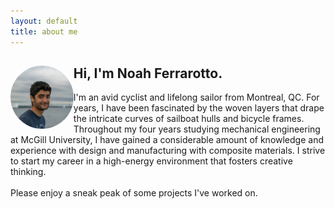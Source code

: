 ```yaml
---
layout: default
title: about me
---
```


<div>
	<img src="profile.jpg" alt="profile" style="float:left;width:20%;border-radius:50%;border-right:10%">
	<h2>Hi, I'm Noah Ferrarotto.</h2>
	<p>
		I'm an avid cyclist and lifelong sailor from Montreal, QC. For years, I have been fascinated by the woven layers that drape the intricate curves of sailboat hulls and bicycle frames. Throughout my four years studying mechanical engineering at McGill University, I have gained a considerable amount of knowledge and experience with design and manufacturing with composite materials. I strive to start my career in a high-energy environment that fosters creative thinking. 
	<br><br>
		Please enjoy a sneak peak of some projects I've worked on. 
	</p>
</div>